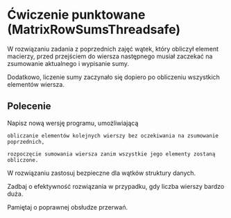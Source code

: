 # Ćwiczenie punktowane (MatrixRowSumsThreadsafe)

W rozwiązaniu zadania z poprzednich zajęć wątek, który obliczył element macierzy, przed przejściem do wiersza następnego musiał zaczekać na zsumowanie aktualnego i wypisanie sumy.

Dodatkowo, liczenie sumy zaczynało się dopiero po obliczeniu wszystkich elementów wiersza.
## Polecenie

Napisz nową wersję programu, umożliwiającą

    obliczanie elementów kolejnych wierszy bez oczekiwania na zsumowanie poprzednich,

    rozpoczęcie sumowania wiersza zanim wszystkie jego elementy zostaną obliczone.

W rozwiązaniu zastosuj bezpieczne dla wątków struktury danych.

Zadbaj o efektywność rozwiązania w przypadku, gdy liczba wierszy bardzo duża.

Pamiętaj o poprawnej obsłudze przerwań.